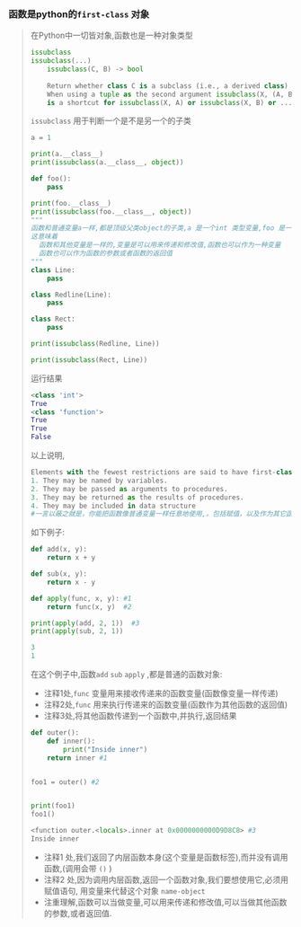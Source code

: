 ###  函数是python的`first-class` 对象

> 在Python中一切皆对象,函数也是一种对象类型
>
> ```python
> issubclass 
> issubclass(...)
>     issubclass(C, B) -> bool
>     
>     Return whether class C is a subclass (i.e., a derived class) of class B.
>     When using a tuple as the second argument issubclass(X, (A, B, ...)),
>     is a shortcut for issubclass(X, A) or issubclass(X, B) or ... (etc.).
>
> ```
>
> `issubclass` 用于判断一个是不是另一个的子类
>
> ```python
> a = 1
>
> print(a.__class__)
> print(issubclass(a.__class__, object))
>
> def foo():
>     pass
>
> print(foo.__class__)
> print(issubclass(foo.__class__, object))
> """
> 函数和普通变量a一样,都是顶级父类object的子类,a 是一个int 类型变量,foo 是一个函数类型变量,函数和python其他数据类型相同,都属于对象,其父类为object
> 这意味着
> 	函数和其他变量是一样的,变量是可以用来传递和修改值,函数也可以作为一种变量
> 	函数也可以作为函数的参数或者函数的返回值
> """
> class Line:
>     pass
>
> class Redline(Line):
>     pass
>
> class Rect:
>     pass
>
> print(issubclass(Redline, Line))
>
> print(issubclass(Rect, Line))
>
>
> ```
>
> 运行结果
>
> ```python
> <class 'int'>
> True
> <class 'function'>
> True
> True
> False
> ```
>
> 以上说明,
>
> ```python
> Elements with the fewest restrictions are said to have first-class status. Some of the ''rights and privileges'' of first-class elements are:
> 1. They may be named by variables.
> 2. They may be passed as arguments to procedures.
> 3. They may be returned as the results of procedures.
> 4. They may be included in data structure
> #一言以蔽之就是，你能把函数像普通变量一样任意地使用,。包括赋值，以及作为其它函数的参数和返回值。这样就能很容易地写出高阶函数与闭包的代码。
> ```
>
> 如下例子:
>
> ```python
> def add(x, y):
>     return x + y
>
> def sub(x, y):
>     return x - y
>
> def apply(func, x, y): #1
>     return func(x, y)  #2
>
> print(apply(add, 2, 1))  #3
> print(apply(sub, 2, 1))
>
> ```
>
> ```python
> 3
> 1
> ```
>
> 在这个例子中,函数`add` `sub` `apply` ,都是普通的函数对象:
>
> * 注释1处,`func` 变量用来接收传递来的函数变量(函数像变量一样传递)
> * 注释2处,`func` 用来执行传递来的函数变量(函数作为其他函数的返回值)
> * 注释3处,将其他函数传递到一个函数中,并执行,返回结果
>
> ```python
> def outer():
>     def inner():
>         print("Inside inner")
>     return inner #1
>
>
> foo1 = outer() #2
>
>
> print(foo1)
> foo1()
> ```
>
> ```python
> <function outer.<locals>.inner at 0x0000000000D9D8C8> #3
> Inside inner
> ```
>
> * 注释1 处,我们返回了内层函数本身(这个变量是函数标签),而并没有调用函数,(调用会带 `()` )
> * 注释2 处,因为调用内层函数,返回一个函数对象,我们要想使用它,必须用赋值语句, 用变量来代替这个对象         `name-object`
> * 注重理解,函数可以当做变量,可以用来传递和修改值,可以当做其他函数的参数,或者返回值.

